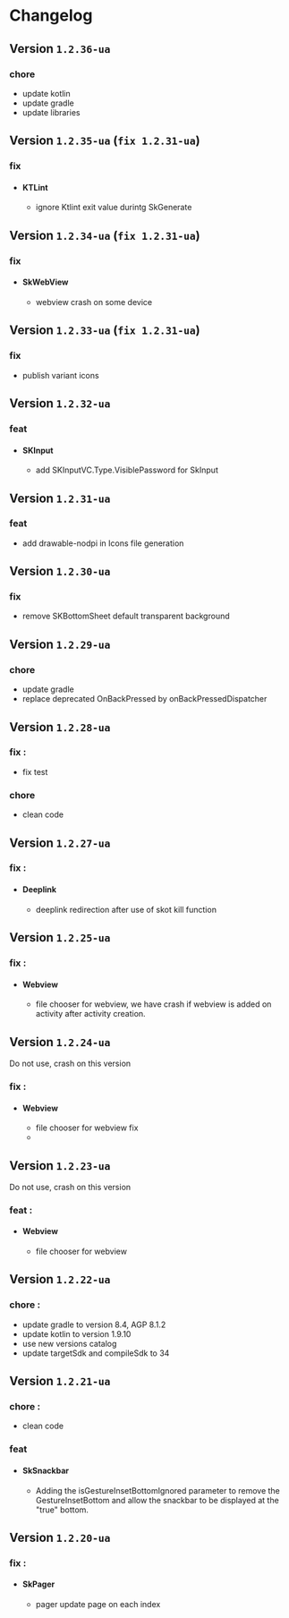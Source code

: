 # Changelog
## Version `1.2.36-ua`
### chore
- update kotlin
- update gradle
- update libraries

## Version `1.2.35-ua` (`fix 1.2.31-ua`)
### fix
- #### KTLint
  - ignore Ktlint exit value durintg SkGenerate

## Version `1.2.34-ua` (`fix 1.2.31-ua`)
### fix
- #### SkWebView
  - webview crash on some device

## Version `1.2.33-ua` (`fix 1.2.31-ua`)
### fix
- publish variant icons 

## Version `1.2.32-ua`
### feat
- #### SKInput
  - add SKInputVC.Type.VisiblePassword for SkInput

## Version `1.2.31-ua`
### feat
- add drawable-nodpi in Icons file generation

## Version `1.2.30-ua`
### fix
- remove SKBottomSheet default transparent background

## Version `1.2.29-ua`
### chore
  - update gradle
  - replace deprecated OnBackPressed by onBackPressedDispatcher

## Version `1.2.28-ua`
### fix :
  - fix test
### chore
  - clean code

## Version `1.2.27-ua`
### fix :
- #### Deeplink
  - deeplink redirection after use of skot kill function

## Version `1.2.25-ua`
### fix :
- #### Webview
  - file chooser for webview, we have crash if webview is added on activity after activity creation.

## Version `1.2.24-ua`
Do not use, crash on this version
### fix :
- #### Webview
  - file chooser for webview fix
  - 
## Version `1.2.23-ua`
Do not use, crash on this version
### feat : 
- #### Webview
  - file chooser for webview


## Version `1.2.22-ua`
### chore : 
- update gradle to version 8.4, AGP 8.1.2
- update kotlin to version 1.9.10
- use new versions catalog
- update targetSdk and compileSdk to 34

## Version `1.2.21-ua`
### chore : 
- clean code
### feat
- #### SkSnackbar 
  - Adding the isGestureInsetBottomIgnored parameter to remove the GestureInsetBottom and allow the snackbar to be displayed at the "true" bottom.

## Version `1.2.20-ua`
### fix :
- #### SkPager
  - pager update page on each index